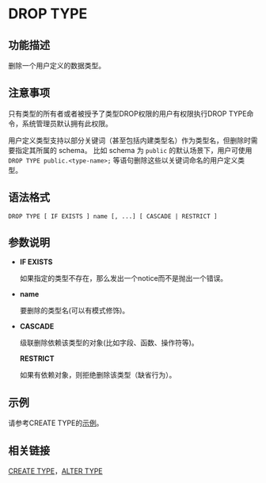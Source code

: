 # DROP TYPE<a name="ZH-CN_TOPIC_0289900925"></a>

## 功能描述<a name="zh-cn_topic_0283137107_zh-cn_topic_0237122157_zh-cn_topic_0059778403_sd8f7b55734434619b381d7be49aed2df"></a>

删除一个用户定义的数据类型。

## 注意事项<a name="section114668159414"></a>

只有类型的所有者或者被授予了类型DROP权限的用户有权限执行DROP TYPE命令，系统管理员默认拥有此权限。

用户定义类型支持以部分关键词（甚至包括内建类型名）作为类型名，但删除时需要指定其所属的 schema。
比如 schema 为 `public` 的默认场景下，用户可使用 `DROP TYPE public.<type-name>;` 等语句删除这些以关键词命名的用户定义类型。

## 语法格式<a name="zh-cn_topic_0283137107_zh-cn_topic_0237122157_zh-cn_topic_0059778403_s5d2a1a9a8c0848c5b671e837e381ef36"></a>

```
DROP TYPE [ IF EXISTS ] name [, ...] [ CASCADE | RESTRICT ]
```

## 参数说明<a name="zh-cn_topic_0283137107_zh-cn_topic_0237122157_zh-cn_topic_0059778403_sc2135a1c06504d25b767b85bdea5c694"></a>

-   **IF EXISTS**

    如果指定的类型不存在，那么发出一个notice而不是抛出一个错误。

-   **name**

    要删除的类型名\(可以有模式修饰\)。

-   **CASCADE**

    级联删除依赖该类型的对象\(比如字段、函数、操作符等\)。

    **RESTRICT**

    如果有依赖对象，则拒绝删除该类型（缺省行为）。


## 示例<a name="zh-cn_topic_0283137107_zh-cn_topic_0237122157_zh-cn_topic_0059778403_sd583a49fc83b42fd8e73efee55f98ace"></a>

请参考CREATE TYPE的[示例](CREATE-TYPE.md#zh-cn_topic_0283136568_zh-cn_topic_0237122124_zh-cn_topic_0059779377_s66a0b4a6a1df4ba4a116c6c565a0fe9d)。

## 相关链接<a name="zh-cn_topic_0283137107_zh-cn_topic_0237122157_zh-cn_topic_0059778403_s428358f9df2f458a8d50d103683f7ee0"></a>

[CREATE TYPE](CREATE-TYPE.md)，[ALTER TYPE](ALTER-TYPE.md)

